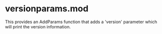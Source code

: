 # versionparams.mod
This provides an AddParams function that adds a 'version' parameter which
will print the version information.
